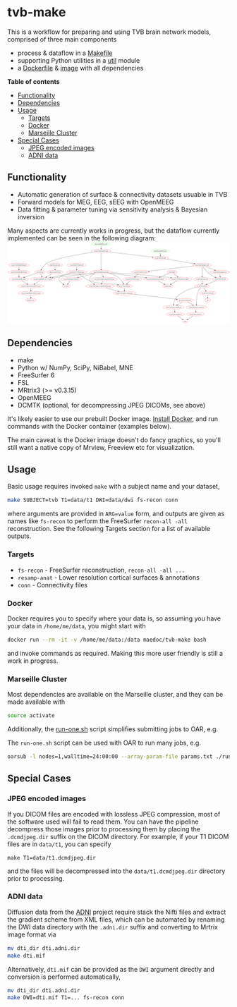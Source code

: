 # tvb-make

This is a workflow for preparing and using TVB brain network models, comprised of
three main components

- process & dataflow in a [Makefile](Makefile)
- supporting Python utilities in a [util](util) module
- a [Dockerfile](docker/Dockerfile) & [image](https://hub.docker.com/r/maedoc/tvb-make/) with all dependencies

**Table of contents**

- [Functionality](#functionality)
- [Dependencies](#dependencies)
- [Usage](#usage)
  - [Targets](#targets)
  - [Docker](#docker)
  - [Marseille Cluster](#marseille-cluster)
- [Special Cases](#special-cases)
  - [JPEG encoded images](#jpeg-encoded-images)
  - [ADNI data](#adni-data)

## Functionality

- Automatic generation of surface & connectivity datasets usuable in TVB
- Forward models for MEG, EEG, sEEG with OpenMEEG
- Data fitting & parameter tuning via sensitivity analysis & Bayesian inversion

Many aspects are currently works in progress, but
the dataflow currently implemented can be seen in the following diagram:
![dag](dag.png)

## Dependencies

- make
- Python w/ NumPy, SciPy, NiBabel, MNE
- FreeSurfer 6
- FSL
- MRtrix3 (>= v0.3.15)
- OpenMEEG
- DCMTK (optional, for decompressing JPEG DICOMs, see above)

It's likely easier to use our prebuilt Docker image.
[Install Docker](https://docs.docker.com/engine/installation/), and
run commands with the Docker container (examples below).

The main caveat is the Docker image doesn't do fancy graphics, so you'll
still want a native copy of Mrview, Freeview etc for visualization.

## Usage

Basic usage requires invoked `make` with a subject name and your dataset,
```bash
make SUBJECT=tvb T1=data/t1 DWI=data/dwi fs-recon conn
```
where arguments are provided in `ARG=value` form, and outputs are given
as names like `fs-recon` to perform the FreeSurfer `recon-all -all`
reconstruction. See the following Targets section for a list of available
outputs.

### Targets

- `fs-recon` - FreeSurfer reconstruction, `recon-all -all ...`
- `resamp-anat` - Lower resolution cortical surfaces & annotations
- `conn` - Connectivity files

### Docker

Docker requires you to specify where your data is, so assuming you
have your data in `/home/me/data`, you might start with
```sh
docker run --rm -it -v /home/me/data:/data maedoc/tvb-make bash
```
and invoke commands as required.  Making this more user friendly
is still a work in progress.

### Marseille Cluster

Most dependencies are available on the Marseille cluster, and they
can be made available with
```bash
source activate
```

Additionally, the [run-one.sh](run-one.sh) script simplifies submitting
jobs to OAR, e.g.

The `run-one.sh` script can be used with OAR to run many jobs, e.g.
```bash
oarsub -l nodes=1,walltime=24:00:00 --array-param-file params.txt ./run-one.sh
```

## Special Cases

### JPEG encoded images

If you DICOM files are encoded with lossless JPEG compression, most
of the software used will fail to read them. You can have the pipeline
decompress those images prior to processing them by placing the
`.dcmdjpeg.dir` suffix on the DICOM directory. For example, if your
T1 DICOM files are in `data/t1`, you can specify
```
make T1=data/t1.dcmdjpeg.dir
```
and the files will be decompressed into the `data/t1.dcmdjpeg.dir`
directory prior to processing.

### ADNI data

Diffusion data from the [ADNI](http://www.adni-info.org/) project
require stack the Nifti files and extract the gradient scheme from XML
files, which can be automated by renaming the DWI data directory with
the `.adni.dir` suffix and converting to Mrtrix image format via
```bash
mv dti_dir dti.adni.dir
make dti.mif
```
Alternatively, `dti.mif` can be provided as the `DWI` argument directly
and conversion is performed automatically,
```bash
mv dti_dir dti.adni.dir
make DWI=dti.mif T1=... fs-recon conn
```
